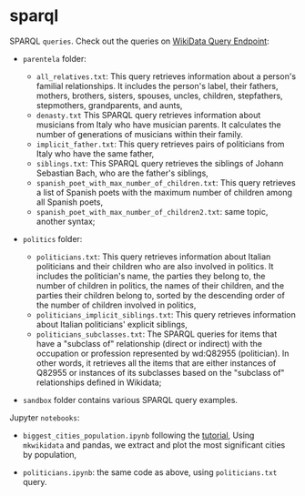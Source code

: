 # sparql

SPARQL `queries`.
Check out the queries on [WikiData Query Endpoint](https://query.wikidata.org/):

- `parentela` folder:

  - `all_relatives.txt`: This query retrieves information about a person's familial relationships. It includes the person's label, their fathers, mothers, brothers, sisters, spouses, uncles, children, stepfathers, stepmothers, grandparents, and aunts,
  - `denasty.txt` This SPARQL query retrieves information about musicians from Italy who have musician parents. It calculates the number of generations of musicians within their family.
  - `implicit_father.txt`: This query retrieves pairs of politicians from Italy who have the same father,
  - `siblings.txt`: This SPARQL query retrieves the siblings of Johann Sebastian Bach, who are the father's siblings,
  - `spanish_poet_with_max_number_of_children.txt`: This query retrieves a list of Spanish poets with the maximum number of children among all Spanish poets,
  - `spanish_poet_with_max_number_of_children2.txt`: same topic, another syntax;

- `politics` folder:

  - `politicians.txt`: This query retrieves information about Italian politicians and their children who are also involved in politics. It includes the politician's name, the parties they belong to, the number of children in politics, the names of their children, and the parties their children belong to, sorted by the descending order of the number of children involved in politics,
  - `politicians_implicit_siblings.txt`: This query retrieves information about Italian politicians' explicit siblings,
  - `politicians_subclasses.txt`: The SPARQL queries for items that have a "subclass of" relationship (direct or indirect) with the occupation or profession represented by wd:Q82955 (politician). In other words, it retrieves all the items that are either instances of Q82955 or instances of its subclasses based on the "subclass of" relationships defined in Wikidata;

- `sandbox` folder contains various SPARQL query examples.

Jupyter `notebooks`:

- `biggest_cities_population.ipynb` following the [tutorial](https://max-coding.medium.com/extract-structured-data-from-wikidata-using-python-and-sparql-query-987c3bff97be), Using `mkwikidata` and pandas, we extract and plot the most significant cities by population,

- `politicians.ipynb`: the same code as above, using `politicians.txt` query.
